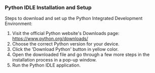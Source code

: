 
### Python IDLE Installation and Setup
Steps to download and set up the Python Integrated Development Environment:
1. Visit the official Python website's Downloads page: https://www.python.org/downloads/
2. Choose the correct Python version for your device.
3. Click the 'Download Python' button in yellow color.
4. Open the downloaded file and go through a few more steps in the installation process in a pop-up window.
5. Run the Python IDLE application.

